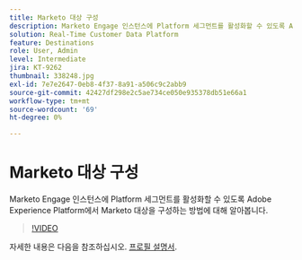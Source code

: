 ```yaml
---
title: Marketo 대상 구성
description: Marketo Engage 인스턴스에 Platform 세그먼트를 활성화할 수 있도록 Adobe Experience Platform에서 Marketo 대상을 구성하는 방법에 대해 알아봅니다.
solution: Real-Time Customer Data Platform
feature: Destinations
role: User, Admin
level: Intermediate
jira: KT-9262
thumbnail: 338248.jpg
exl-id: 7e7e2647-0eb8-4f37-8a91-a506c9c2abb9
source-git-commit: 42427df298e2c5ae734ce050e935378db51e66a1
workflow-type: tm+mt
source-wordcount: '69'
ht-degree: 0%

---
```


# Marketo 대상 구성

Marketo Engage 인스턴스에 Platform 세그먼트를 활성화할 수 있도록 Adobe Experience Platform에서 Marketo 대상을 구성하는 방법에 대해 알아봅니다.

>[!VIDEO](https://video.tv.adobe.com/v/338248?quality=12&learn=on)

자세한 내용은 다음을 참조하십시오. [프로필 설명서](https://experienceleague.adobe.com/docs/experience-platform/rtcdp/profile/profile-browse.html).
